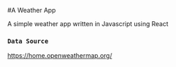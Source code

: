 #A Weather App

A simple weather app written in Javascript using React 

### `Data Source`
https://home.openweathermap.org/
